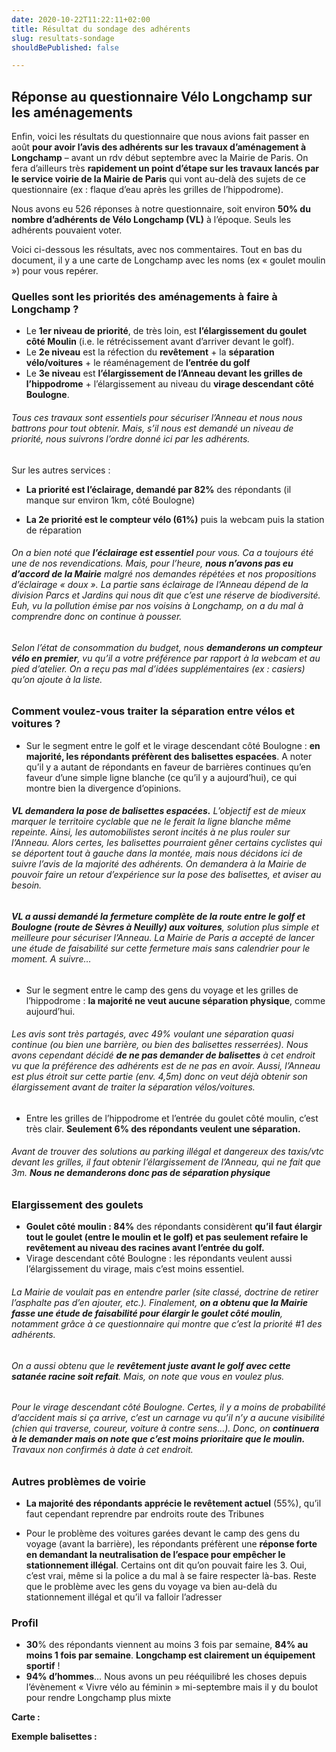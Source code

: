```yaml
---
date: 2020-10-22T11:22:11+02:00
title: Résultat du sondage des adhérents
slug: resultats-sondage
shouldBePublished: false

---
```

## Réponse au questionnaire Vélo Longchamp sur les aménagements

Enfin, voici les résultats du questionnaire que nous avions fait passer en août **pour avoir l’avis des adhérents sur les travaux d’aménagement à Longchamp** – avant un rdv début septembre avec la Mairie de Paris. On fera d’ailleurs très **rapidement un point d’étape sur les travaux lancés par le service voirie de la Mairie de Paris** qui vont au-delà des sujets de ce questionnaire (ex : flaque d’eau après les grilles de l’hippodrome).

Nous avons eu 526 réponses à notre questionnaire, soit environ **50% du nombre d’adhérents de Vélo Longchamp (VL)** à l’époque. Seuls les adhérents pouvaient voter.

Voici ci-dessous les résultats, avec nos commentaires. Tout en bas du document, il y a une carte de Longchamp avec les noms (ex « goulet moulin ») pour vous repérer.

### **Quelles sont les priorités des aménagements à faire à Longchamp ?**

* Le **1er niveau de priorité**, de très loin, est **l’élargissement du goulet côté Moulin** (i.e. le rétrécissement avant d’arriver devant le golf).
* Le **2e niveau** est la réfection du **revêtement** + la **séparation vélo/voitures** + le réaménagement de **l’entrée du golf**
* Le **3e niveau** est **l’élargissement de l’Anneau devant les grilles de l’hippodrome** + l’élargissement au niveau du **virage descendant côté Boulogne**.

###### _Tous ces travaux sont essentiels pour sécuriser l’Anneau et nous nous battrons pour tout obtenir. Mais, s’il nous est demandé un niveau de priorité, nous suivrons l’ordre donné ici par les adhérents._

Sur les autres services : 

* **La priorité est l’éclairage, demandé par 82%** des répondants (il manque sur environ 1km, côté Boulogne)


* **La 2e priorité est le compteur vélo (61%)** puis la webcam puis la station de réparation

###### _On a bien noté que **l’éclairage est essentiel** pour vous. Ca a toujours été une de nos revendications. Mais, pour l’heure, **nous n’avons pas eu d’accord de la Mairie** malgré nos demandes répétées et nos propositions d’éclairage « doux ». La partie sans éclairage de l’Anneau dépend de la division Parcs et Jardins qui nous dit que c’est une réserve de biodiversité. Euh, vu la pollution émise par nos voisins à Longchamp, on a du mal à comprendre donc on continue à pousser._

###### _Selon l’état de consommation du budget, nous **demanderons un compteur vélo en premier**, vu qu’il a votre préférence par rapport à la webcam et au pied d’atelier. On a reçu pas mal d’idées supplémentaires (ex : casiers) qu’on ajoute à la liste._

### **Comment voulez-vous traiter la séparation entre vélos et voitures ?**

* Sur le segment entre le golf et le virage descendant côté Boulogne : **en majorité, les répondants préfèrent des balisettes espacées**. A noter qu’il y a autant de répondants en faveur de barrières continues qu’en faveur d’une simple ligne blanche (ce qu’il y a aujourd’hui), ce qui montre bien la divergence d’opinions.

###### **_VL demandera la pose de balisettes espacées._** _L’objectif est de mieux marquer le territoire cyclable que ne le ferait la ligne blanche même repeinte. Ainsi, les automobilistes seront incités à ne plus rouler sur l’Anneau. Alors certes, les balisettes pourraient gêner certains cyclistes qui se déportent tout à gauche dans la montée, mais nous décidons ici de suivre l’avis de la majorité des adhérents. On demandera à la Mairie de pouvoir faire un retour d’expérience sur la pose des balisettes, et aviser au besoin._

###### **_VL a aussi demandé la fermeture complète de la route entre le golf et Boulogne (route de Sèvres à Neuilly) aux voitures_**_, solution plus simple et meilleure pour sécuriser l’Anneau. La Mairie de Paris a accepté de lancer une étude de faisabilité sur cette fermeture mais sans calendrier pour le moment. A suivre…_

* Sur le segment entre le camp des gens du voyage et les grilles de l’hippodrome : **la majorité ne veut aucune séparation physique**, comme aujourd’hui.

###### _Les avis sont très partagés, avec 49% voulant une séparation quasi continue (ou bien une barrière, ou bien des balisettes resserrées). Nous avons cependant décidé **de ne pas demander de balisettes** à cet endroit vu que la préférence des adhérents est de ne pas en avoir. Aussi, l’Anneau est plus étroit sur cette partie (env. 4,5m) donc on veut déjà obtenir son élargissement avant de traiter la séparation vélos/voitures._

* Entre les grilles de l’hippodrome et l’entrée du goulet côté moulin, c’est très clair. **Seulement 6% des répondants veulent une séparation.**

###### _Avant de trouver des solutions au parking illégal et dangereux des taxis/vtc devant les grilles, il faut obtenir l’élargissement de l’Anneau, qui ne fait que 3m. **Nous ne demanderons donc pas de séparation physique**_

### **Elargissement des goulets**

* **Goulet côté moulin : 84%** des répondants considèrent **qu’il faut élargir tout le goulet (entre le moulin et le golf) et pas seulement refaire le revêtement au niveau des racines avant l’entrée du golf.**
* Virage descendant côté Boulogne : les répondants veulent aussi l’élargissement du virage, mais c’est moins essentiel.

###### _La Mairie de voulait pas en entendre parler (site classé, doctrine de retirer l’asphalte pas d’en ajouter, etc.). Finalement, **on a obtenu que la Mairie fasse une étude de faisabilité pour élargir le goulet côté moulin**, notamment grâce à ce questionnaire qui montre que c’est la priorité #1 des adhérents._

###### _On a aussi obtenu que le **revêtement juste avant le golf avec cette satanée racine soit refait**. Mais, on note que vous en voulez plus._

###### _Pour le virage descendant côté Boulogne. Certes, il y a moins de probabilité d’accident mais si ça arrive, c’est un carnage vu qu’il n’y a aucune visibilité (chien qui traverse, coureur, voiture à contre sens…). Donc, on **continuera à le demander mais on note que c’est moins prioritaire que le moulin.** Travaux non confirmés à date à cet endroit._

### **Autres problèmes de voirie**

* **La majorité des répondants apprécie le revêtement actuel** (55%), qu’il faut cependant reprendre par endroits route des Tribunes


* Pour le problème des voitures garées devant le camp des gens du voyage (avant la barrière), les répondants préfèrent une **réponse forte en demandant la neutralisation de l’espace pour empêcher le stationnement illégal**. Certains ont dit qu’on pouvait faire les 3. Oui, c’est vrai, même si la police a du mal à se faire respecter là-bas. Reste que le problème avec les gens du voyage va bien au-delà du stationnement illégal et qu’il va falloir l’adresser

### Profil

* **30**% des répondants viennent au moins 3 fois par semaine, **84% au moins 1 fois par semaine**. **Longchamp est clairement un équipement sportif** !
* **94% d’hommes**… Nous avons un peu rééquilibré les choses depuis l’évènement « Vivre vélo au féminin » mi-septembre mais il y du boulot pour rendre Longchamp plus mixte

**Carte :**

**Exemple balisettes :**
